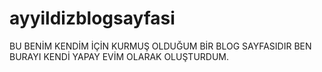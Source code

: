 # ayyildizblogsayfasi
BU BENİM KENDİM İÇİN KURMUŞ OLDUĞUM BİR BLOG SAYFASIDIR BEN BURAYI KENDİ YAPAY EVİM OLARAK OLUŞTURDUM.
